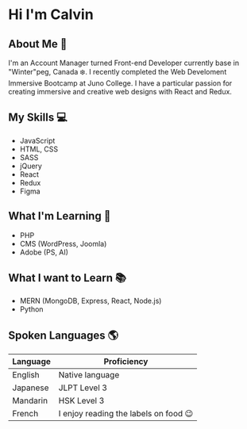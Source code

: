 # Hi I'm Calvin

## About Me :speech_balloon:
I'm an Account Manager turned Front-end Developer currently base in "Winter"peg, Canada :snowflake:. I recently completed the Web Develoment Immersive Bootcamp at Juno College. I have a particular passion for creating immersive and creative web designs with React and Redux.

## My Skills :computer:
- JavaScript
- HTML, CSS
- SASS
- jQuery
- React
- Redux
- Figma

## What I'm Learning :scroll:
- PHP
- CMS (WordPress, Joomla)
- Adobe (PS, AI)

## What I want to Learn :books:
- MERN (MongoDB, Express, React, Node.js)
- Python

## Spoken Languages :earth_americas:

| Language      | Proficiency                                                               |
| ------------- | ------------------------------------------------------------------------- |
| English       | Native language                                                           |
| Japanese      | JLPT Level 3                                                              |
| Mandarin      | HSK Level 3                                                               |
| French        | I enjoy reading the labels on food :wink:                                                           |

<!--
**Callyhobbes/Callyhobbes** is a ✨ _special_ ✨ repository because its `README.md` (this file) appears on your GitHub profile.

Here are some ideas to get you started:

- 🔭 I’m currently working on ...
- 🌱 I’m currently learning ...
- 👯 I’m looking to collaborate on ...
- 🤔 I’m looking for help with ...
- 💬 Ask me about ...
- 📫 How to reach me: ...
- 😄 Pronouns: ...
- ⚡ Fun fact: ...
-->
